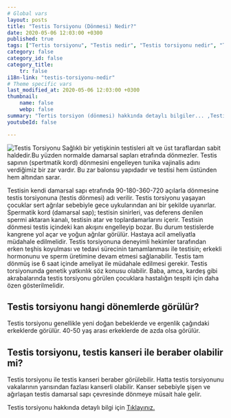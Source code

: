 ```yaml
---
# Global vars
layout: posts
title: "Testis Torsiyonu (Dönmesi) Nedir?"
date: 2020-05-06 12:03:00 +0300
published: true
tags: ["Tertis torsiyonu", "Testis nedir", "Testis torsiyonu nedir", "Testis torsiyonu testis kanseri", "testis torsiyonu tipi", "Testis torsiyonu erken müdahale", "Testis torsiyonu teşhis", "Testis torsiyonu tedavi", "Testis torsiyonu ameliyat" , "testis dönmesi", "testis torsiyonu ne zaman", "testis torsiyonu neden", "testis torsiyonu acil", "testis torsiyonu belirti", "testis torsiyonu ultrasonografi", "testis torsiyonu tipi" , "testis torsiyonu tedavi", "testis torsiyonu çözüm", "testis dönmesi ameliyatı", "testis dönmesi tedavi"]
category: false
category_id: false
category_title:
    tr: false
i18n-link: "testis-torsiyonu-nedir"
# Theme specific vars
last_modified_at: 2020-05-06 12:03:00 +0300
thumbnail:
    name: false
    webp: false
summary: "Tertis torsiyon (dönmesi) hakkında detaylı bilgiler... ,Testis nedir?, Testiste ağrı ve şişliklerin nedenleri? , Testis torsiyonu nedir?, Testis torsiyonu testis kanseriyle birlikte olur mu? , Kaç tip testis torsiyon vardır? , Testis torsiyonunda erken müdahale? , Testis torsiyonu teşhisi ve tedavisi, Testis torsiyonu ameliyatı"
youtubeId: false

---
```






![Testis Torsiyonu](/assets/img/testistorsiyonunedir.jpeg)
Sağlıklı bir yetişkinin testisleri alt ve üst taraflardan sabit haldedir.Bu yüzden normalde damarsal sapları etrafında dönmezler. Testis sapının (spertmatik kord) dönmesini engelleyen tunika vajinalis adını verdiğimiz bir zar vardır. Bu zar balonsu yapıdadır ve testisi hem üstünden hem altından sarar.

Testisin kendi damarsal sapı etrafında 90-180-360-720 açılarla dönmesine testis torsiyonuna (testis dönmesi) adı verilir. Testis torsiyonu yaşayan çocuklar sert ağrılar sebebiyle gece uykularından ani bir şekilde uyanırlar. Spermatik kord (damarsal sap); testisin sinirleri, vas deferens denilen spermi aktaran kanalı, testisin atar ve toplardamarlarını içerir. Testisin dönmesi testis içindeki kan akışını engelleyip bozar. Bu durum testislerde kangrene yol açar ve yoğun ağrılar görülür. Hastaya acil ameliyatla müdahale edilmelidir. Testis torsiyonuna deneyimli hekimler tarafından erken teşhis koyulması ve tedavi sürecinin tamamlanması ile testisin; erkekli hormonunu ve sperm üretimine devam etmesi sağlanabilir. Testis tam dönmüş ise 6 saat içinde ameliyat ile müdahale edilmesi gerekir. Testis torsiyonunda genetik yatkınlık söz konusu olabilir. Baba, amca, kardeş gibi akrabalarında testis torsiyonu görülen çocuklara hastalığın tespiti için daha özen gösterilmelidir.

## Testis torsiyonu hangi dönemlerde görülür?

Testis torsiyonu genellikle yeni doğan bebeklerde ve ergenlik çağındaki erkeklerde görülür. 40-50 yaş arası erkeklerde de azda olsa görülür.

## Testis torsiyonu, testis kanseri ile beraber olabilir mi?

Testis torsiyonu ile testis kanseri beraber görülebilir. Hatta testis torsiyonunu vakalarının yarısından fazlası kanserli olabilir. Kanser sebebiyle şişen ve ağırlaşan testis damarsal sapı çevresinde dönmeye müsait hale gelir.


Testis torsiyonu hakkında detaylı bilgi için [Tıklayınız.](https://www.onoluroloji.com/testis-torsiyonu)
